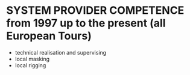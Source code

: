 # SYSTEM PROVIDER COMPETENCE from 1997 up to the present (all European Tours)

- technical realisation and supervising
- local masking
- local rigging
